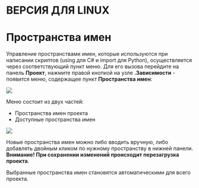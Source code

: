 # ВЕРСИЯ ДЛЯ LINUX

# Пространства имен

Управление пространствами имен, которые используются при написании скриптов (using для C# и import для Python), осуществляется через соответствующий пункт меню. 
Для его вызова перейдите на панель **Проект**, нажмите правой кнопкой на узле **.Зависимости** - появится меню, содержащее пункт **Пространства имен**:

![](<../../../../resources/projects/namespaces/Namespaces-MenuItem.png>)

Меню состоит из двух частей:

* Пространства имен проекта
* Доступные пространства имен

![](<../../../../resources/projects/namespaces/Namespaces-Palette.png>)

Новые пространства имен можно либо вводить вручную, либо добавлять двойным кликом по нужному пространству в нижней панели.   
**Внимание! При сохранении изменений происходит перезагрузка проекта**.

Выбранные пространства имен становятся автоматическими для всего проекта.